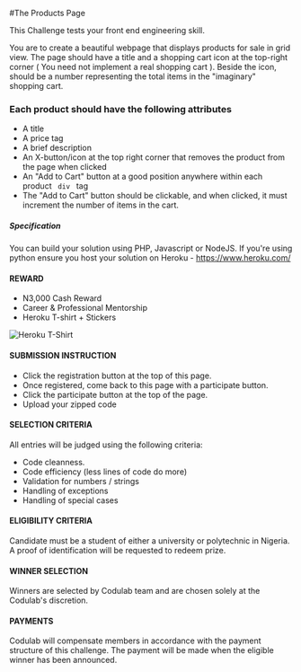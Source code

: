 #The Products Page


This Challenge tests your front end engineering skill.

You are to create a beautiful webpage that displays products for sale in grid view.
The page should have a title and a shopping cart icon at the top-right corner ( You need not implement a real shopping cart ).
Beside the icon, should be a number representing the total items in the "imaginary" shopping cart.

### Each product should have the following attributes
* A title
* A price tag
* A brief description
* An X-button/icon at the top right corner that removes the product from the page when clicked
* An "Add to Cart" button at a good position anywhere within each product <code> div </code> tag
* The "Add to Cart" button should be clickable, and when clicked, it must increment the number of items in the cart.

##### Specification
You can build your solution using PHP, Javascript or NodeJS. If you're using python ensure you host your solution on Heroku - https://www.heroku.com/

#### REWARD
* N3,000 Cash Reward
* Career & Professional Mentorship
* Heroku T-shirt + Stickers

![Heroku T-Shirt](http://i.picresize.com/images/2016/08/01/IupJg.jpg)


#### SUBMISSION INSTRUCTION 
* Click the registration button at the top of this page.
* Once registered, come back to this page with a participate button.
* Click the participate button at the top of the page.
* Upload your zipped code


#### SELECTION CRITERIA
All entries will be judged using the following criteria:
* Code cleanness.
* Code efficiency (less lines of code do more)
* Validation for numbers / strings
* Handling of exceptions
* Handling of special cases


#### ELIGIBILITY CRITERIA
Candidate must be a student of either a university or polytechnic in Nigeria. A proof of identification will be requested to redeem prize.

#### WINNER SELECTION
Winners are selected by Codulab team and are chosen solely at the Codulab's discretion. 

#### PAYMENTS
Codulab will compensate members in accordance with the payment structure of this challenge. The payment will be made when the eligible winner has been announced.